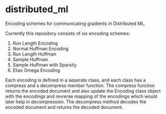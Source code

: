 # distributed_ml
Encoding schemes for communicating gradients in Distributed ML.

Currently this repository consists of six encoding schemes:
1. Run Length Encoding
2. Normal Huffman Encoding
3. Run Length Huffman
4. Sample Huffman
5. Sample Huffman with Sparsity
6. Elias Omega Encoding

Each encoding is  defined in a seperate class, and each class has a compress and a decompress member function. The compress function returns the encoded document and also update the Encoding class object with the encodings and revrerse mapping of the encodings which would later help in decompression. The decompress method decodes the encoded document and returns the decoded document.
